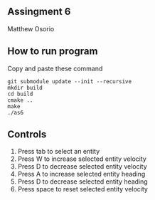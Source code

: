 ## Assingment 6
Matthew Osorio

## How to run program
Copy and paste these command 

```
git submodule update --init --recursive
mkdir build
cd build
cmake ..
make
./as6
```

## Controls
1) Press tab to select an entity
2) Press W to increase selected entity velocity
3) Press D to decrease selected entity velocity
4) Press A to increase selected entity heading
5) Press D to decrease selected entity heading
6) Press space to reset selected entity velocity
